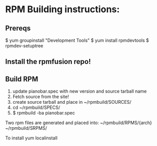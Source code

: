 # RPM Building instructions:

## Prereqs
$ yum groupinstall "Development Tools"
$ yum install rpmdevtools
$ rpmdev-setuptree

## Install the rpmfusion repo!


## Build RPM
1. update pianobar.spec with new version and source tarball name
2. Fetch source from the site!
3. create source tarball and place in ~/rpmbuild/SOURCES/ 
4. cd ~/rpmbuild/SPECS/
5. $ rpmbuild -ba pianobar.spec

Two rpm files are generated and placed into:
~/rpmbuild/RPMS/{arch}
~/rpmbuild/SRPMS/

To install
yum localinstall <teh rpm>
